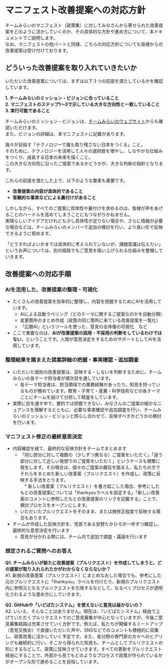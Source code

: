 # マニフェスト改善提案への対応方針

チームみらいのマニフェスト（政策集）に対してみなさんから寄せられた改善提案をどのように活かしていくのか、その具体的な方針や進め方について、本ドキュメントでご説明します。  
なお、マニフェストの他パートと同様、こちらの対応方針についても皆様からの改善提案は受け付けております。

## どういった改善提案を取り入れていきたいか

いただいた改善提案については、まずは以下３つの前提を満たしているかを確認しています。

**1\.  チームみらいのミッション・ビジョンに合っていること**  
**2\.  マニフェストのステップ1～3で示している大きな方向性と一致していること**  
**3\.  実行可能であること**  

チームみらいのミッション・ビジョンは、[チームみらいのウェブサイト](https://team-mir.ai/)からも確認いただけます。  
また、ビジョンの詳細は、本マニフェストに記載があります。

我々が目指す「テクノロジーで誰も取り残さない日本をつくる」こと。  
そのために、テクノロジーを活用して人々の選択肢を増やし、しなやかな仕組みをつくり、成長する日本の未来を描くこと。  
この大きな方向性に沿ったご提案であるかどうかが、大きな判断の指針となります。

これらの前提を満たした上で、以下のような要素も重要です。

* **改善提案の内容が具体的であること**  
* **客観的な事実などによる裏付けがあること**

しかしながら、すべてのご提案に具体性や裏付けを求めるのは、皆様が声をあげることのハードルを高めてしまうことにもつながりかねません。  
素晴らしいアイデアだけれども少し具体性が足りない場合や、さらに情報が必要な場合などは、チームみらいのメンバーで追加の検討を行い、より良い形で反映できるように努めます。

「どうすればよいかまでは具体的に考えられていないが、課題意識は伝えたい」というお声については、別の経路でもご意見を吸い上げられる仕組みを整備していきます。

## 改善提案への対応手順

### AIを活用した、改善提案の整理・可視化

* たくさんの改善提案を効率的に整理し、内容を把握するためにAIを活用しています。  
  * AIによる自動ラベリング（どのテーマに関するご提案なのかを自動分類）  
  * 変更箇所のまとめ作成（政策の同じ箇所に来ている改善提案を一覧化）  
  * 「広聴AI」というツールを使った、意見の全体像の可視化　など  
* ここで重要なのは、**AIが改善提案の採用・不採用の判断をしているわけではない**、ということです。人間が意思決定をするためのサポートとしてAIを活用しています。

### 整理結果を踏まえた提案詳細の把握・事実確認・追加調査

* いただいた個別の改善提案は、反映する・しないを判断するために、チームみらいの各テーマ担当者が順次目を通しています。  
  * 各テーマ担当者は、担当領域での業務経験があったり、知見を持っているものが務めています。教育・子育て・産業・科学技術などの各テーマごとにチームを設けて分担して精査をしています。  
* 実際に目を通す中で、要約では把握できない、みなさんのご提案の細かなニュアンスを理解するとともに、必要な事実確認や追加調査を行い、チームみらいのミッション・ビジョンと照らし合わせて、反映すべきかどうかの検討を行います。

### マニフェスト修正の最終意思決定

* 内容確認を経て、最終的な反映方針をチームでまとめます  
  * 「同じ部分に対して複数の（少しずつ異なる）ご提案をいただく」「違う部分に対して近しい発想でのご提案をいただく」というケースも頻繁に発生します。その場合は、個々のご提案の趣旨を踏まえ、私たちの方でそれらをまとめた新しい改善案（プルリクエスト）を作成し、政策に反映する手法をとります。  
　* 新しい改善案（プルリクエスト）を書き起こした場合、参考にしたもとの改善提案については「thankyouラベルを設定する」「新しい改善案のコメントに参照したもとの改善提案のリンクを記載する」ことで、検討プロセスをオープンにします。
  * いただいたプルリクエストをそのまま、または微修正程度で反映する場合もあります。  
* チームが作成した反映方針を、党首である安野たかひろが一件ずつ確認し、最終的な意思決定を行います  
  * 意見が分かれる際には、チーム内で追加で調査・議論を行います

### 想定されるご質問へのお答え

**Q1. チームみらいが新たに改善提案（プルリクエスト）を作成してしまうと、どの提案が取り入れられたかがわからなくならないか？**  
A1. 新規の改善提案（プルリクエスト）にまとめなおした場合でも、参考にした元のプルリクエストに「thankyou」ラベルを付けたり、新規のプルリクエスト内に参照元となるプルリクエストを引用するなどして、なるべくプロセスが透明化されるような進め方にしていきます。

**Q2. GitHubや「いどばたシステム」を使えないと意見は届かないの？**  
A2. いいえ、そんなことはありません。現在は、「いどばたシステム」経由で上げていただくプルリクエストでのご意見募集が中心となっていますが、今後ご意見募集経路は充実させていく方針です。例えば、私たちが開催するミートアップ（意見交換会）で直接いただいた声や、SNSなどでのコメントも積極的に収集し、政策改善に活かしていく予定です。また、各分野の専門家の方々へのヒアリングも継続的に行い、そこから得られた知見も、チームとしてプルリクエストの形にするなどして、政策に反映させていきます。すべての更新をプルリクエスト経由にすることで、外部から見てもどのようなプロセスで政策が作られているかがオープンな形で進めることを目指しています。  
